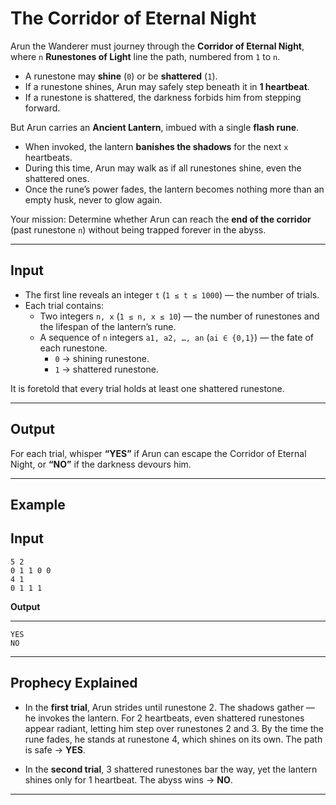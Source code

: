 #  The Corridor of Eternal Night  

Arun the Wanderer must journey through the **Corridor of Eternal Night**, where `n` **Runestones of Light** line the path, numbered from `1` to `n`.  

- A runestone may **shine** (`0`) or be **shattered** (`1`).  
- If a runestone shines, Arun may safely step beneath it in **1 heartbeat**.  
- If a runestone is shattered, the darkness forbids him from stepping forward.  

But Arun carries an **Ancient Lantern**, imbued with a single **flash rune**.  
- When invoked, the lantern **banishes the shadows** for the next `x` heartbeats.  
- During this time, Arun may walk as if all runestones shine, even the shattered ones.  
- Once the rune’s power fades, the lantern becomes nothing more than an empty husk, never to glow again.  

Your mission: Determine whether Arun can reach the **end of the corridor** (past runestone `n`) without being trapped forever in the abyss.  

---

##  Input  
- The first line reveals an integer `t` (`1 ≤ t ≤ 1000`) — the number of trials.  
- Each trial contains:  
  - Two integers `n, x` (`1 ≤ n, x ≤ 10`) — the number of runestones and the lifespan of the lantern’s rune.  
  - A sequence of `n` integers `a1, a2, …, an` (`ai ∈ {0,1}`) — the fate of each runestone.  
    - `0` → shining runestone.  
    - `1` → shattered runestone.  

It is foretold that every trial holds at least one shattered runestone.  

---

## Output  
For each trial, whisper **“YES”** if Arun can escape the Corridor of Eternal Night, or **“NO”** if the darkness devours him.  

---

##  Example  

**Input**  
---
```
5 2
0 1 1 0 0
4 1
0 1 1 1
```
**Output**  

---
```
YES
NO
```
---

##  Prophecy Explained  
- In the **first trial**, Arun strides until runestone 2. The shadows gather — he invokes the lantern. For 2 heartbeats, even shattered runestones appear radiant, letting him step over runestones 2 and 3. By the time the rune fades, he stands at runestone 4, which shines on its own. The path is safe → **YES**.  

- In the **second trial**, 3 shattered runestones bar the way, yet the lantern shines only for 1 heartbeat. The abyss wins → **NO**.  

---